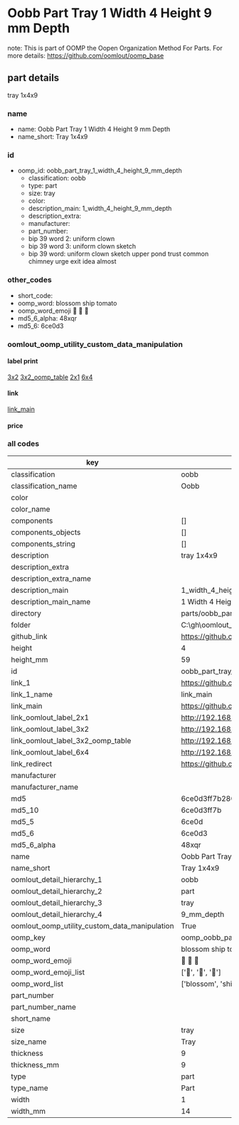 # Oobb Part Tray 1 Width 4 Height 9 mm Depth  

note: This is part of OOMP the Oopen Organization Method For Parts. For more details: https://github.com/oomlout/oomp_base

##  part details
  



tray 1x4x9



### name
* name: Oobb Part Tray 1 Width 4 Height 9 mm Depth
* name_short: Tray 1x4x9 
### id
* oomp_id: oobb_part_tray_1_width_4_height_9_mm_depth
  * classification: oobb
  * type: part
  * size: tray
  * color: 
  * description_main: 1_width_4_height_9_mm_depth
  * description_extra: 
  * manufacturer: 
  * part_number: 
  * bip 39 word 2: uniform clown
  * bip 39 word 3: uniform clown sketch
  * bip 39 word: uniform clown sketch upper pond trust common chimney urge exit idea almost

### other_codes
* short_code: 
* oomp_word: blossom ship tomato
* oomp_word_emoji :blossom: :ship: :tomato:
* md5_6_alpha: 48xqr
* md5_6: 6ce0d3






### oomlout_oomp_utility_custom_data_manipulation
#### label print
[3x2](http://192.168.1.245:1112/?label=oomp%2048xqr)
[3x2_oomp_table](http://192.168.1.108:1112/?label=oomp%2048xqr)
[2x1](http://192.168.1.242:1112/?label=oomp%2048xqr)
[6x4](http://192.168.1.55:1112/?label=oomp%2048xqr)    

#### link

[link_main](https://github.com/oomlout/oomlout_oobb_version_4_generated_parts/tree/main/navigation_oomp/oobb/part/tray/1_width_4_height_9_mm_depth/part)                              

#### price







### all codes 
| key | value |  
| --- | --- |  
| classification | oobb |  
| classification_name | Oobb |  
| color |  |  
| color_name |  |  
| components | [] |  
| components_objects | [] |  
| components_string | [] |  
| description | tray 1x4x9 |  
| description_extra |  |  
| description_extra_name |  |  
| description_main | 1_width_4_height_9_mm_depth |  
| description_main_name | 1 Width 4 Height 9 mm Depth |  
| directory | parts/oobb_part_tray_1_width_4_height_9_mm_depth |  
| folder | C:\gh\oomlout_oobb_version_4_generated_parts\parts\oobb_part_tray_1_width_4_height_9_mm_depth |  
| github_link | https://github.com/oomlout/oomlout_oomp_part_src/tree/main/parts/oobb_part_tray_1_width_4_height_9_mm_depth |  
| height | 4 |  
| height_mm | 59 |  
| id | oobb_part_tray_1_width_4_height_9_mm_depth |  
| link_1 | https://github.com/oomlout/oomlout_oobb_version_4_generated_parts/tree/main/navigation_oomp/oobb/part/tray/1_width_4_height_9_mm_depth/part |  
| link_1_name | link_main |  
| link_main | https://github.com/oomlout/oomlout_oobb_version_4_generated_parts/tree/main/navigation_oomp/oobb/part/tray/1_width_4_height_9_mm_depth/part |  
| link_oomlout_label_2x1 | http://192.168.1.242:1112/?label=oomp%2048xqr |  
| link_oomlout_label_3x2 | http://192.168.1.245:1112/?label=oomp%2048xqr |  
| link_oomlout_label_3x2_oomp_table | http://192.168.1.108:1112/?label=oomp%2048xqr |  
| link_oomlout_label_6x4 | http://192.168.1.55:1112/?label=oomp%2048xqr |  
| link_redirect | https://github.com/oomlout/oomlout_oobb_version_4_generated_parts/tree/main/parts/oobb_tray_01_04_09 |  
| manufacturer |  |  
| manufacturer_name |  |  
| md5 | 6ce0d3ff7b2805cfa6d3eef1944b076b |  
| md5_10 | 6ce0d3ff7b |  
| md5_5 | 6ce0d |  
| md5_6 | 6ce0d3 |  
| md5_6_alpha | 48xqr |  
| name | Oobb Part Tray 1 Width 4 Height 9 mm Depth |  
| name_short | Tray 1x4x9  |  
| oomlout_detail_hierarchy_1 | oobb |  
| oomlout_detail_hierarchy_2 | part |  
| oomlout_detail_hierarchy_3 | tray |  
| oomlout_detail_hierarchy_4 | 9_mm_depth |  
| oomlout_oomp_utility_custom_data_manipulation | True |  
| oomp_key | oomp_oobb_part_tray_1_width_4_height_9_mm_depth |  
| oomp_word | blossom ship tomato |  
| oomp_word_emoji | :blossom: :ship: :tomato: |  
| oomp_word_emoji_list | [':blossom:', ':ship:', ':tomato:'] |  
| oomp_word_list | ['blossom', 'ship', 'tomato'] |  
| part_number |  |  
| part_number_name |  |  
| short_name |  |  
| size | tray |  
| size_name | Tray |  
| thickness | 9 |  
| thickness_mm | 9 |  
| type | part |  
| type_name | Part |  
| width | 1 |  
| width_mm | 14 |  
